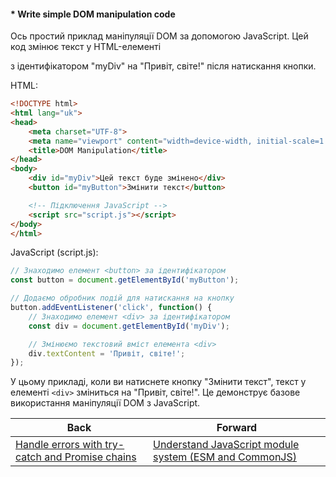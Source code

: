 #### * Write simple DOM manipulation code

Ось простий приклад маніпуляції DOM за допомогою JavaScript. Цей код змінює текст у HTML-елементі <div> з ідентифікатором "myDiv" на "Привіт, світе!" після натискання кнопки.

HTML:
```html
<!DOCTYPE html>
<html lang="uk">
<head>
    <meta charset="UTF-8">
    <meta name="viewport" content="width=device-width, initial-scale=1.0">
    <title>DOM Manipulation</title>
</head>
<body>
    <div id="myDiv">Цей текст буде змінено</div>
    <button id="myButton">Змінити текст</button>

    <!-- Підключення JavaScript -->
    <script src="script.js"></script>
</body>
</html>
```

JavaScript (script.js):
```javascript
// Знаходимо елемент <button> за ідентифікатором
const button = document.getElementById('myButton');

// Додаємо обробник подій для натискання на кнопку
button.addEventListener('click', function() {
    // Знаходимо елемент <div> за ідентифікатором
    const div = document.getElementById('myDiv');

    // Змінюємо текстовий вміст елемента <div>
    div.textContent = 'Привіт, світе!';
});
```

У цьому прикладі, коли ви натиснете кнопку "Змінити текст", текст у елементі `<div>` зміниться на "Привіт, світе!". Це демонструє базове використання маніпуляції DOM з JavaScript.

| Back | Forward |
|---|---|
| [Handle errors with try-catch and Promise chains](/ua/junior/javascript/how-to-handle-errors-in-programming-using-trycatch-blocks-and-promise-chains.md)  | [Understand JavaScript module system (ESM and CommonJS)](/ua/junior/javascript/understand-javascript-module-systems.md) |